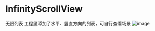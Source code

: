 # InfinityScrollView
无限列表
工程里添加了水平、竖直方向的列表，可自行查看场景
![image](https://user-images.githubusercontent.com/48018214/113404630-0ec75f00-93db-11eb-8046-ebe8b94da8c3.png)
